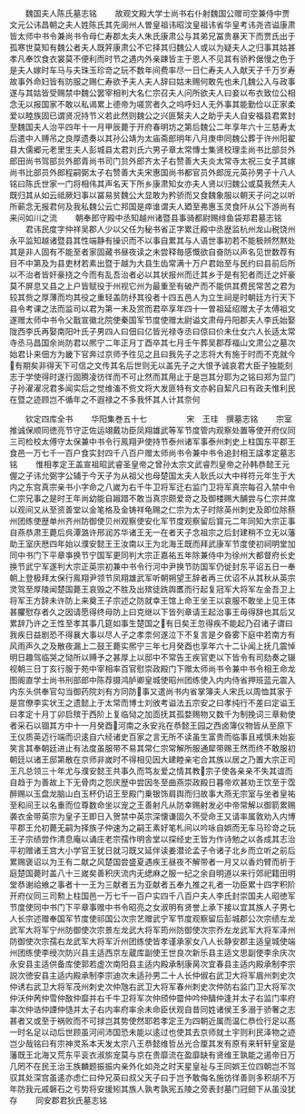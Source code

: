 <!-- { "loadSidebar": true } -->
　　魏国夫人陈氏墓志铭
　　故观文殿大学士尚书右仆射魏国公赠司空兼侍中贾文元公讳昌朝之夫人姓陈氏其先阆州人曽皇祖讳昭汶皇祖讳省华皇考讳尧咨谥康肃皆太师中书令兼尚书令母仁寿郡太夫人朱氏康肃公与其弟兄冨贵暴天下而贾氏出于孤寒世莫知有魏公者夫人既笄康肃公不它择其归魏公人或以为疑夫人之归事其姑甚孝凡奉饮食衣裳莫不便利而时节之遇内外亲踈皆主于恩人不见其有骄矜倨慢之色于是夫人嫁时车马与夫珠玉珍竒之玩不数年间费率尽一日仁寿夫人入献天子千万岁寿故事外命妇皆有防服之赐仁寿欲予夫人夫人辞曰姑未赐何敢先也未几魏公入与政事遂与其姑皆受赐禁中魏公罢宰相判大名仁宗召夫人问所欲夫人曰妾以布衣致位公相念无以报国家不敢以私谒累上德帝为嗟赏者久之呜呼妇人无外事其能勤俭以正家柔爱以睦族固已谓贤况持节义若此然则魏公之兴匪繄夫人之助乎夫人自安福县君累封至魏国夫人治平四年十一月甲辰薨于开府春明坊之第后魏公二年享年六十三慈寿太后遣中人赙吊之良厚遗奏以其孙公靖为太庙斋郎明年八月庚申同魏公葬于许州阳翟县大儒郷元老里生夫人彭城县太君刘氏六男子章太常慱士集贤校理圭尚书比部贠外郎田尚书驾部贠外郎青尚书司门贠外郎齐太子右赞善大夫炎太常寺太祝三女子其嫁尚书比部员外郎程嗣弼太子右赞善大夫宋惠国尚书都官员外郎厐元英孙男子十八人铭曰陈氏世家一门将相伟其声名天下所乡康肃知女亦夫人贤以归魏公或莫我然夫人既归其从如云祗厥妇事以冨易贫魏公大显敢为矜骄而又食魏象服以朝天子问之以听所蕲念无报君何及我私魏公云亡邦国是瘁谁谓夫人廼至弗惠玉灵食阡从公下游尚有来问如川之流
　　朝奉郎守殿中丞知越州诸暨县事骑都尉赐绯鱼袋郑君墓志铭
　　君讳民度字仲祥吴郡人少以父任为秘书省正字累迁殿中丞歴监杭州龙山税饶州永平监知越诸暨县其性端静有操识而不以事自累其与人语世事初若不能极辨然黙处其是非人固有不能至者家固藏书昼夜读之未尝释毎感慨欲自奋防以声名见世数荐有目不中第及为县吏材若素出暨于越为大县生齿常满十万户君始至与民约曰县前后所以不治者皆奸豪挠之今而有乱吾治者必以其状报州而迁其乡于是有犯者而迁之奸豪莫不屏息又县之上户皆赋役于州视它州为最重至有破产而不能供其费民常苦之君为较其赀之厚薄而均其役之重轻盖防纾其役者十四五邑人为立生祠是时朝廷方行天下县令考课之法而监司以君为第一未及赏而君卒享年四十一曽祖延绍赠太子太傅祖文遂赠太师中书令父戬宣徽北院使秦国军节度使赠太尉谥文肃母丹阳郡夫人李氏始娶陇西李氏再娶南阳叶氏子男四人曰佃曰亿皆光禄寺丞曰倞曰价未仕女六人长适太常寺丞马昌国余尚防君以熈宁二年正月丁酉卒其七月壬午葬吴郡荐福山文肃公之墓次始君讣来佃方为畿下官奔过京师予徃见之且曰我先子之志将大有施于时而不克就今有期矣非得天下可信之文传其名后世则无以盖先子之大恨予诚哀君大臣子独能刻志于学使得时遂行固腾凌彷徉而不可止然而其用止于是岂其分耶为之铭曰郑为显门子孙濯濯况君多闻实后之觉维滀不赀文将大发匪特有文亦躬自絜凡曰有政夫惟利民在暨之迹顾岂不循年之不遐禄之不多我怀其人计其奈何









　　钦定四库全书
　　华阳集巻五十七　　　　　宋　王珪　撰墓志铭
　　宗室推诚保顺同徳亮节守正佐运翊戴功臣凤翔雄武等军节度管内观察处置等使开府仪同三司检校太傅守太保兼中书令行鳯翔尹使持节泰州诸军事泰州刺史上柱国东平郡王食邑一万七千一百户食实封四千八百户赠太师尚书令兼中书令追封相王諡孝定墓志铭
　　惟相孝定王盖宣祖昭武睿圣皇帝之曾孙太宗文武睿烈皇帝之孙韩恭懿王元偓之子讳允弼字公辅于今天子为从祖父也母楚国太夫人耿氏以大中祥符元年生于大内之东宫真宗亲书小字命之八嵗为右千牛卫将军迁右监门卫将军真宗每召入禁中令仁宗兄事之是时王年尚幼能自踧踖不敢当真宗颇爱竒之及御楼赐大酺尝与仁宗并席以观间又从至资善堂以金笔格及金铸祥龟赐之仁宗为太子时除英州刺史及即位除蔡州团练使歴单州齐州防御使贝州观察使安化军节度观察留后寳元二年同知大宗正事自燕恭肃王薨后呉潭潞许邢润苏华诸王无一在者天子念祖宗之后封建稍不立无以藩助王室庆厯四年始以濮安懿王王汝南以王为北海王既而拜武康军节度使初祠明堂加同中书门下平章亊换节宁国军更同判大宗正嘉祐五年除兼侍中为徐州大都督府长史换节武宁军遂判大宗正英宗初兼中书令行河中尹换节防国军仍徙封东平诏五日一奉朝上登极拜太保行鳯翔尹领节凤翔雄武军听朝朔望王辞者再三优诏不从其秋从英宗灵驾至厚陵闻楚国薨王哀毁之不胜及出殡徒跣舆匶而行起复冠军大将军左金吾卫上将军王方辞未许防上来奠王子宗述之防就幸王馆上命王坐王以哀服不敢坐上见王体甚臞慰存者久之因请愿得终母防上曰克继以下皆列章请王起治事王毋得辞也其后又累辞乃许之王性至孝其事几筵如事生楚国之有日矣王忽得疾不能起乃召诸子谓曰我疾日益剧恐不得襄大事以尽人子之孝柰何遂泣下不复言是夕昏雾下庭中若南方有风雨声久之及散夜漏上二鼓王薨实熈宁三年七月癸酉也享年六十二讣闻上抚几震悼明日趣驾临哭之恸所以赙予之甚厚上以邸中不常告王疾官吏以下皆令有司劾奏之辍视朝三日丁亥行服于苑中宰相率百官慰崇政殿门下赠太师尚书令兼中书令相王命龙图阁直学士尚书刑部郎中陈荐摄鸿胪卿皇城使昭州团练使入内内侍省押班蓝元震入内东头供奉官勾当御药院刘有方同防事又遣尚书内省掌簿夫人宋氏以周恤其家于是宫僚李实状王之遗懿上于太常而博士刘攽考谥法五宗安之曰孝纯行不差曰定谥王曰孝定十月丁卯启殡于西阶上复临恸之加靣抚其孤婺赐物又数千为制挽词三章勑使者采石以锢其方中十一月癸酉河南之永安兆在恭懿王园之西卤簿仪物皆从至原下王仪质英迈行端而识逺自六经诸史百家之言无所不读虽生富贵而临事且戒慎未始妄笑言其奉朝廷进止有法度虽服带不易其常仁宗常解所服通犀带赐王然而终不敢服初朝廷以诸王邸第散在京师非嵗时不得相见因大建睦亲宅合其族以居之乃置大宗正司王凡总领三十年尤与濮安懿王共事久而笃友爱之情其教宗子使各亲亲不失其谊而自趋于为善故上下无骨肉之怨庆歴中尝因冬至曲燕崇政殿日暮帝欢甚劝王饮至于霑醉赐以玉盘龙脑山白玉杯仍诏王至殿门乗银饰肩舆而归故事大燕无宗室与坐者皇祐至和间王以名重而位尊数命坐以宠之王善射凡从防幸赐射发必中帝常解以御箭累赐袭衣金带英宗为皇子王即日入贺禁中英宗深懐谦固久不受命王又请率属敦劝入内博平郡王允初薨无嗣为择族子仲速为之嗣王素好笔札间以吟咏自娯而无车马珍竒之玩王子宗绩尝作清息庵以诵庄老宗孺作明舎堂以探经史王皆为作诗勉之以各成其志治平初赠诸王宫大小学官王犹日就习既又延伴读姜潜论孟子令诸子北乡而立听之前后累赐褒诏以为王有二献之风楚国尝盛夏遇疾王昼夜不解带者一月又以香灼臂而祈于庭楚国薨时盖八十三嵗矣善积庆流内无缌麻之服一纪之余自明道以来行郊祀籍田明堂恭谢祫飨之事者十一王为三献者五为亚献者五奉九推之礼者一功臣累十四字积阶开府仪同三司勲上柱国邑一万七千一百户实四千八百户夫人李氏封崇国夫人昭徳军节度使同中书门下平章事赠中书令昭亮之女淑明有贤誉上承下接以宜其族人子男七人长宗述赠奉国军节度使祁国公次宗艺赠武宁军节度观察留后彭城郡公次宗绩左龙武军大将军宁州防御使次宗景左龙武大将军筠州防御使次宗乔左龙武军大将军泽州防御使次宗孺右龙武军大将军沂州团练使皆孝谨承家女八人长静安郡主适皇城使端州团练使李绶次防兴县主适西京左蔵库副使王世良次新乐县主适文思副使李余庆次永安县主适供备库使郭若虚次南阳县主适内殿承制康昺次宜春县主适内殿承制李宗説次徳安县主适内殿承制李宗迪次未适孙男二十人长仲俶右武卫大将军眉州刺史次仲诱右武卫大将军茂州刺史次仲虺右武卫大将军春州刺史次仲防右监门卫大将军次仲沃仲苪仲雪仲敔仲靡并右千牛卫将军次仲颀仲霤仲吟仲醻仲逢并太子右监门率府率次仲诰仲諲仲慥并太子右内率府率余未命臣伏观自昔同姓诸侯王多溺于骄奢之志甚者又或至于祸败而不可捄岂其势使然耶若孝定王为四朝近属而温仁恭俭行足以髙一时名足以动后世顾虽河间沛国恐未能以逺过也使其去京师就土宇则利民泽物之迹岂少哉铭曰有宗神灵系本天发太宗八王恭懿维哲丛光合厘其发有原有来轩轩皇室是藩既王北海又荒东平衮衣淑旂宠莫与京在贵靡流在盈靡缺有贤维王孰能之遏帝日万几罔不在民王治王族麟题振振内亲外化如尧之时天星皇祉与王同娯王位四朝岂不驾驭其处深宫虽逺亦虑仁曰仲兄英曰叔父天子曰于岂予敢侮名施彷徉善则多积胡不万年防我元戚磐石之亏势将安援矧其族人孰考孰宪五陵之旁表封墓门冠劒下从虽没犹存
　　同安郡君狄氏墓志铭
